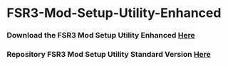 # FSR3-Mod-Setup-Utility-Enhanced
### Download the FSR3 Mod Setup Utility Enhanced [Here](https://sharemods.com/zr0u7wvtxj0x/FSR3_v4.0.rar.html)

### Repository FSR3 Mod Setup Utility Standard Version [Here](https://github.com/P4TOLINO06/FSR3.0-Mod-Setup-Utility)
 